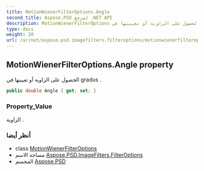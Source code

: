 ```yaml
---
title: MotionWienerFilterOptions.Angle
second_title: Aspose.PSD لمرجع .NET API
description: MotionWienerFilterOptions ملكية. الحصول على الزاوية أو تعيينها في gradus .
type: docs
weight: 20
url: /ar/net/aspose.psd.imagefilters.filteroptions/motionwienerfilteroptions/angle/
---
```

## MotionWienerFilterOptions.Angle property

الحصول على الزاوية أو تعيينها في gradus .

```csharp
public double Angle { get; set; }
```

### Property_Value

الزاوية .

### أنظر أيضا

* class [MotionWienerFilterOptions](../)
* مساحة الاسم [Aspose.PSD.ImageFilters.FilterOptions](../../motionwienerfilteroptions/)
* المجسم [Aspose.PSD](../../../)


